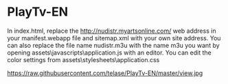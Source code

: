 # PlayTv-EN
In index.html, replace the http://nudistr.myartsonline.com/ web address in your manifest.webapp file and sitemap.xml with your own site address. You can also replace the file name nudistr.m3u with the name m3u you want by opening assets\javascripts\application.js with an editor. You can edit the color settings from assets\stylesheets\application.css

https://raw.githubusercontent.com/telase/PlayTv-EN/master/view.jpg
